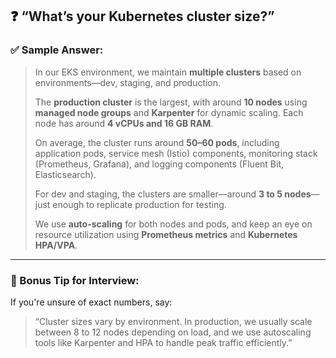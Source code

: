 ## ❓ **“What’s your Kubernetes cluster size?”**

### ✅ **Sample Answer:**

> In our EKS environment, we maintain **multiple clusters** based on environments—dev, staging, and production.
>
> The **production cluster** is the largest, with around **10 nodes** using **managed node groups** and **Karpenter** for dynamic scaling. Each node has around **4 vCPUs and 16 GB RAM**.
>
> On average, the cluster runs around **50–60 pods**, including application pods, service mesh (Istio) components, monitoring stack (Prometheus, Grafana), and logging components (Fluent Bit, Elasticsearch).
>
> For dev and staging, the clusters are smaller—around **3 to 5 nodes**—just enough to replicate production for testing.
>
> We use **auto-scaling** for both nodes and pods, and keep an eye on resource utilization using **Prometheus metrics** and **Kubernetes HPA/VPA**.

---

### 🧠 Bonus Tip for Interview:

If you're unsure of exact numbers, say:

> “Cluster sizes vary by environment. In production, we usually scale between 8 to 12 nodes depending on load, and we use autoscaling tools like Karpenter and HPA to handle peak traffic efficiently.”
